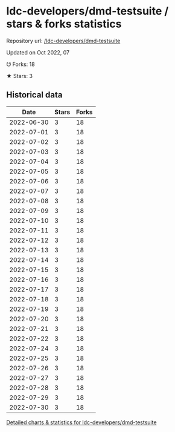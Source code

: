 # ldc-developers/dmd-testsuite / stars & forks statistics

Repository url: [/ldc-developers/dmd-testsuite](https://github.com/ldc-developers/dmd-testsuite)

Updated on Oct 2022, 07

☋ Forks: 18

★ Stars: 3

## Historical data
| Date | Stars | Forks |
|------|-------|-------|
| 2022-06-30 | 3 | 18 | 
| 2022-07-01 | 3 | 18 | 
| 2022-07-02 | 3 | 18 | 
| 2022-07-03 | 3 | 18 | 
| 2022-07-04 | 3 | 18 | 
| 2022-07-05 | 3 | 18 | 
| 2022-07-06 | 3 | 18 | 
| 2022-07-07 | 3 | 18 | 
| 2022-07-08 | 3 | 18 | 
| 2022-07-09 | 3 | 18 | 
| 2022-07-10 | 3 | 18 | 
| 2022-07-11 | 3 | 18 | 
| 2022-07-12 | 3 | 18 | 
| 2022-07-13 | 3 | 18 | 
| 2022-07-14 | 3 | 18 | 
| 2022-07-15 | 3 | 18 | 
| 2022-07-16 | 3 | 18 | 
| 2022-07-17 | 3 | 18 | 
| 2022-07-18 | 3 | 18 | 
| 2022-07-19 | 3 | 18 | 
| 2022-07-20 | 3 | 18 | 
| 2022-07-21 | 3 | 18 | 
| 2022-07-22 | 3 | 18 | 
| 2022-07-24 | 3 | 18 | 
| 2022-07-25 | 3 | 18 | 
| 2022-07-26 | 3 | 18 | 
| 2022-07-27 | 3 | 18 | 
| 2022-07-28 | 3 | 18 | 
| 2022-07-29 | 3 | 18 | 
| 2022-07-30 | 3 | 18 | 


[Detailed charts & statistics for ldc-developers/dmd-testsuite](https://reviewgithub.com/rep/ldc-developers/dmd-testsuite)
